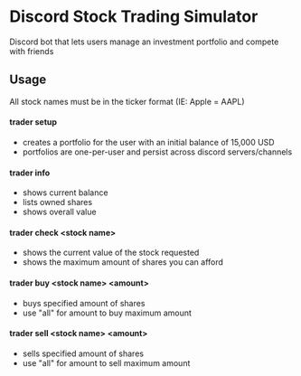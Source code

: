 # Discord Stock Trading Simulator
Discord bot that lets users manage an investment portfolio and compete with friends

## Usage
All stock names must be in the ticker format (IE: Apple = AAPL)
#### trader setup
 - creates a portfolio for the user with an initial balance of 15,000 USD
 - portfolios are one-per-user and persist across discord servers/channels
#### trader info 
 - shows current balance
 - lists owned shares
 - shows overall value
#### trader check \<stock name\>
 - shows the current value of the stock requested
 - shows the maximum amount of shares you can afford
#### trader buy \<stock name\> \<amount\>
 - buys specified amount of shares
 - use "all" for amount to buy maximum amount
#### trader sell \<stock name\> \<amount\>
 - sells specified amount of shares
 - use "all" for amount to sell maximum amount
